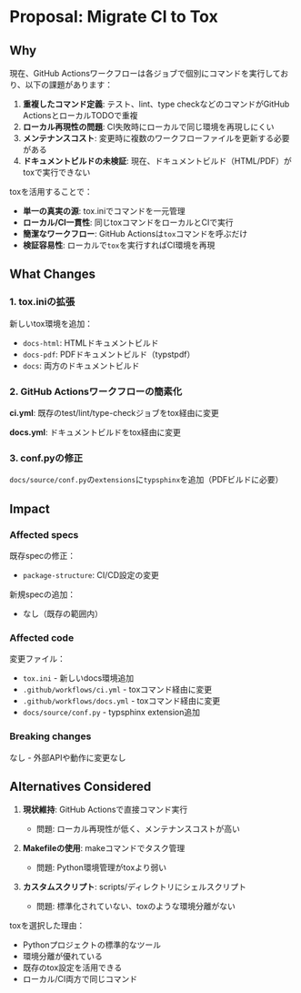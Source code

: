 # Proposal: Migrate CI to Tox

## Why

現在、GitHub Actionsワークフローは各ジョブで個別にコマンドを実行しており、以下の課題があります：

1. **重複したコマンド定義**: テスト、lint、type checkなどのコマンドがGitHub ActionsとローカルTODOで重複
2. **ローカル再現性の問題**: CI失敗時にローカルで同じ環境を再現しにくい
3. **メンテナンスコスト**: 変更時に複数のワークフローファイルを更新する必要がある
4. **ドキュメントビルドの未検証**: 現在、ドキュメントビルド（HTML/PDF）がtoxで実行できない

toxを活用することで：

- **単一の真実の源**: tox.iniでコマンドを一元管理
- **ローカル/CI一貫性**: 同じtoxコマンドをローカルとCIで実行
- **簡潔なワークフロー**: GitHub Actionsは`tox`コマンドを呼ぶだけ
- **検証容易性**: ローカルで`tox`を実行すればCI環境を再現

## What Changes

### 1. tox.iniの拡張

新しいtox環境を追加：

- `docs-html`: HTMLドキュメントビルド
- `docs-pdf`: PDFドキュメントビルド（typstpdf）
- `docs`: 両方のドキュメントビルド

### 2. GitHub Actionsワークフローの簡素化

**ci.yml**: 既存のtest/lint/type-checkジョブをtox経由に変更

**docs.yml**: ドキュメントビルドをtox経由に変更

### 3. conf.pyの修正

`docs/source/conf.py`の`extensions`に`typsphinx`を追加（PDFビルドに必要）

## Impact

### Affected specs

既存specの修正：
- `package-structure`: CI/CD設定の変更

新規specの追加：
- なし（既存の範囲内）

### Affected code

変更ファイル：
- `tox.ini` - 新しいdocs環境追加
- `.github/workflows/ci.yml` - toxコマンド経由に変更
- `.github/workflows/docs.yml` - toxコマンド経由に変更
- `docs/source/conf.py` - typsphinx extension追加

### Breaking changes

なし - 外部APIや動作に変更なし

## Alternatives Considered

1. **現状維持**: GitHub Actionsで直接コマンド実行
   - 問題: ローカル再現性が低く、メンテナンスコストが高い

2. **Makefileの使用**: makeコマンドでタスク管理
   - 問題: Python環境管理がtoxより弱い

3. **カスタムスクリプト**: scripts/ディレクトリにシェルスクリプト
   - 問題: 標準化されていない、toxのような環境分離がない

toxを選択した理由：
- Pythonプロジェクトの標準的なツール
- 環境分離が優れている
- 既存のtox設定を活用できる
- ローカル/CI両方で同じコマンド
